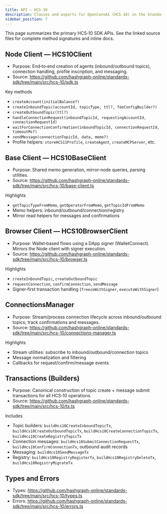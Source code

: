 ```yaml
---
title: API — HCS‑10
description: Classes and exports for OpenConvAI (HCS‑10) in the Standards SDK, with links to source.
sidebar_position: 7
---
```


This page summarizes the primary HCS‑10 SDK APIs. See the linked source files for complete method signatures and inline docs.

## Node Client — HCS10Client

- Purpose: End‑to‑end creation of agents (inbound/outbound topics), connection handling, profile inscription, and messaging.
- Source: https://github.com/hashgraph-online/standards-sdk/tree/main/src/hcs-10/sdk.ts

Key methods
- `createAccount(initialBalance?)`
- `createInboundTopic(accountId, topicType, ttl?, feeConfigBuilder?)`
- `createOutboundTopic(ttl?)`
- `handleConnectionRequest(inboundTopicId, requestingAccountId, connectionRequestId)`
- `waitForConnectionConfirmation(inboundTopicId, connectionRequestId, timeoutMs?)`
- `sendMessage(connectionTopicId, data, memo?)`
- Profile helpers: `storeHCS11Profile`, `createAgent`, `createMCPServer`, etc.

## Base Client — HCS10BaseClient

- Purpose: Shared memo generation, mirror‑node queries, parsing utilities.
- Source: https://github.com/hashgraph-online/standards-sdk/tree/main/src/hcs-10/base-client.ts

Highlights
- `getTopicTypeFromMemo`, `getOperatorFromMemo`, `getTopicIdFromMemo`
- Memo helpers: inbound/outbound/connection/registry
- Mirror read helpers for messages and confirmations

## Browser Client — HCS10BrowserClient

- Purpose: Wallet‑based flows using a DApp signer (WalletConnect). Mirrors the Node client with signer execution.
- Source: https://github.com/hashgraph-online/standards-sdk/tree/main/src/hcs-10/browser.ts

Highlights
- `createInboundTopic`, `createOutboundTopic`
- `requestConnection`, `confirmConnection`, `sendMessage`
- Signer‑first transaction handling (`freezeWithSigner`, `executeWithSigner`)

## ConnectionsManager

- Purpose: Stream/process connection lifecycle across inbound/outbound topics; track confirmations and messages.
- Source: https://github.com/hashgraph-online/standards-sdk/tree/main/src/hcs-10/connections-manager.ts

Highlights
- Stream utilities: subscribe to inbound/outbound/connection topics
- Message normalization and filtering
- Callbacks for request/confirm/message events

## Transactions (Builders)

- Purpose: Canonical construction of topic create + message submit transactions for all HCS‑10 operations.
- Source: https://github.com/hashgraph-online/standards-sdk/tree/main/src/hcs-10/tx.ts

Includes
- Topic builders: `buildHcs10CreateInboundTopicTx`, `buildHcs10CreateOutboundTopicTx`, `buildHcs10CreateConnectionTopicTx`, `buildHcs10CreateRegistryTopicTx`
- Connection messages: `buildHcs10SubmitConnectionRequestTx`, `buildHcs10ConfirmConnectionTx`, outbound audit records
- Messaging: `buildHcs10SendMessageTx`
- Registry: `buildHcs10RegistryRegisterTx`, `buildHcs10RegistryDeleteTx`, `buildHcs10RegistryMigrateTx`

## Types and Errors

- Types: https://github.com/hashgraph-online/standards-sdk/tree/main/src/hcs-10/types.ts
- Errors: https://github.com/hashgraph-online/standards-sdk/tree/main/src/hcs-10/errors.ts

